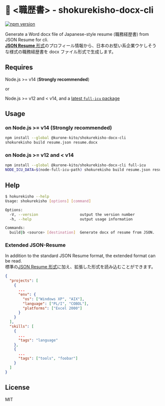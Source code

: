 # 📄 &lt;職歴書&gt; - shokurekisho-docx-cli

[![npm version](https://badge.fury.io/js/%40kurone-kito%2Fshokurekisho-docx-cli.svg)](https://badge.fury.io/js/%40kurone-kito%2Fshokurekisho-docx-cli)

Generate a Word docx file of Japanese-style resume (職務経歴書) from JSON Resume for cli.  
[**JSON Resume** 形式](https://jsonresume.org)のプロフィール情報から、日本のお堅い系企業ウケしそうな様式の職務経歴書を docx ファイル形式で生成します。

## Requires

Node.js &gt;= v14 (**Strongly recommended**)

or

Node.js &gt;= v12 and &lt; v14, and a [latest `full-icu` package](https://github.com/unicode-org/full-icu-npm)

## Usage

### on Node.js &gt;= v14 (**Strongly recommended**)

```sh
npm install --global @kurone-kito/shokurekisho-docx-cli
shokurekisho build resume.json resume.docx
```

### on Node.js &gt;= v12 and &lt; v14

```sh
npm install --global @kurone-kito/shokurekisho-docx-cli full-icu
NODE_ICU_DATA=$(node-full-icu-path) shokurekisho build resume.json resume.docx
```

## Help

```sh
$ hokurekisho --help
Usage: shokurekisho [options] [command]

Options:
  -V, --version                   output the version number
  -h, --help                      output usage information

Commands:
  build|b <source> [destination]  Generate docx of resume from JSON.
```

### Extended JSON-Resume

In addition to the standard JSON Resume format, the extended format can be read.  
標準の[JSON Resume 形式](https://jsonresume.org)に加え、拡張した形式を読み込むことができます。

```JSON
{
  "projects": [
    {
      ...
      "env": {
        "os": ["Windows XP", "AIX"],
        "language": ["PL/I", "COBOL"],
        "platforms": ["Excel 2000"]
      }
    }
  ],
  "skills": [
    {
      ...
      "tags": "language"
    },
    {
      ...
      "tags": ["tools", "foobar"]
    }
  ]
}
```

## License

MIT
